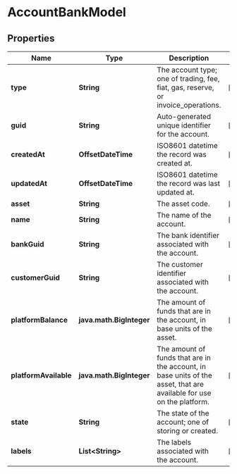 

# AccountBankModel


## Properties

| Name | Type | Description | Notes |
|------------ | ------------- | ------------- | -------------|
|**type** | **String** | The account type; one of trading, fee, fiat, gas, reserve, or invoice_operations. |  [optional] |
|**guid** | **String** | Auto-generated unique identifier for the account. |  [optional] |
|**createdAt** | **OffsetDateTime** | ISO8601 datetime the record was created at. |  [optional] |
|**updatedAt** | **OffsetDateTime** | ISO8601 datetime the record was last updated at. |  [optional] |
|**asset** | **String** | The asset code. |  [optional] |
|**name** | **String** | The name of the account. |  [optional] |
|**bankGuid** | **String** | The bank identifier associated with the account. |  [optional] |
|**customerGuid** | **String** | The customer identifier associated with the account. |  [optional] |
|**platformBalance** | **java.math.BigInteger** | The amount of funds that are in the account, in base units of the asset. |  [optional] |
|**platformAvailable** | **java.math.BigInteger** | The amount of funds that are in the account, in base units of the asset, that are available for use on the platform. |  [optional] |
|**state** | **String** | The state of the account; one of storing or created. |  [optional] |
|**labels** | **List&lt;String&gt;** | The labels associated with the account. |  [optional] |



